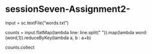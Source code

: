 # sessionSeven-Assignment2-


input = sc.textFile(“words.txt”)

counts = input.flatMap(lambda line: line.split(" ")).map(lambda word: (word,1)).reduceByKey(lambda a, b : a+b)

counts.collect
